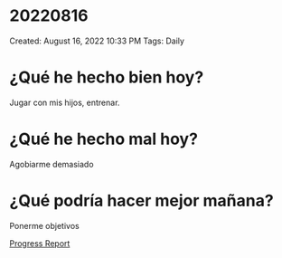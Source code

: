 # 20220816

Created: August 16, 2022 10:33 PM
Tags: Daily

# ¿Qué he hecho bien hoy?

Jugar con mis hijos,  entrenar. 

# ¿Qué he hecho mal hoy?

Agobiarme demasiado

# ¿Qué podría hacer mejor mañana?

Ponerme objetivos

[Progress Report](Progress%20Report%2014bbd9609acc4700b4a4ff6ee5133208.md)